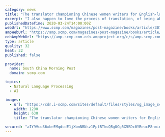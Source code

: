 ```yaml
---
category: news
title: "The translator championing Chinese women writers for English-language readers around the world"
excerpt: "I also happen to love the process of translation, of being able to work between two languages in such intimate detail. I never get tired of it. Purchase the China AI Report 2020 brought to you by SCMP Research and enjoy a 20% discount (original price US$400). This 60-page all new intelligence report gives you first-hand insights and analysis ..."
publishedDateTime: 2020-03-24T14:00:00Z
webUrl: "https://www.scmp.com/magazines/post-magazine/books/article/3076670/translator-championing-chinese-women-writers-english"
ampWebUrl: "https://amp.scmp.com/magazines/post-magazine/books/article/3076670/translator-championing-chinese-women-writers-english"
cdnAmpWebUrl: "https://amp-scmp-com.cdn.ampproject.org/c/s/amp.scmp.com/magazines/post-magazine/books/article/3076670/translator-championing-chinese-women-writers-english"
type: article
quality: 32
heat: 32
published: false

provider:
  name: South China Morning Post
  domain: scmp.com

topics:
  - Natural Language Processing
  - AI

images:
  - url: "https://cdn.i-scmp.com/sites/default/files/styles/og_image_scmp_generic/public/d8/images/methode/2020/03/24/faaf254c-61b9-11ea-8e9f-2d196083a37c_image_hires_222905.JPG?itok=4DdUAdz8&v=1585060151"
    width: 1200
    height: 630
    title: "The translator championing Chinese women writers for English-language readers around the world"

secured: "aIY9Vco36xbeEMqdcdE1jXbnNBNsv1PptBTkuQBgUCg5X5BDc0YReucP8nmimKUpr3CTbRAxj/hUyTctr+vkFj1TlNJnBs4nEyUx5uQ0wFlDJX6KAPCX2d2k+bzbWxazlYTjvU/bI/uSOrcmDNDUV/flpG1B1d0GmWIn24Oo9IRk7jCkP8yQ1E7Oee1XgLLzTuPnSi15YHSF5ZCMLw+MyETrUZDHQQ5lApfQ1t7MhLa6uKtdudThfrhHZFjXkbvu6qywyFdMLC8IwNjca6+YMHOuCXiT4WPm/fp5sxsUBX+7mSKSJli0JuJVkvoVFDY/HOQ3XmcbH1pEU47StQg3vgEU3O8X8/5qGa7yjCmLyAA57bdE+kh2NKRAu8MW/qSp/3UoGZ3V42sSag3B+Nh77zrtx/ONcYa9NipkYsI0OjCjRRkcAdl28BFLgskxS3/4RU9u6wfYmwQ9JIlBgl1m/1fKoTuczBEYITanw6rm0os=;5T/UdxTZvxn86OOwj8HWgg=="
---
```


